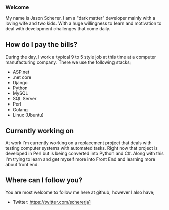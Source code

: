 
<!--
**schererja/schererja** is a ✨ _special_ ✨ repository because its `README.md` (this file) appears on your GitHub profile.

Here are some ideas to get you started:

- 🔭 I’m currently working on ...
- 🌱 I’m currently learning ...
- 👯 I’m looking to collaborate on ...
- 🤔 I’m looking for help with ...
- 💬 Ask me about ...
- 📫 How to reach me: ...
- 😄 Pronouns: ...
- ⚡ Fun fact: ...
-->


### Welcome

My name is Jason Scherer. I am a "dark matter" developer mainly with a loving wife and two kids.  With a huge willingness to learn and motivation to deal with development challenges that come daily.

## How do I pay the bills?

During the day, I work a typical 9 to 5 style job at this time at a computer manufacturing company. There we use the following stacks;

- ASP.net
- .net core
- Django
- Python
- MySQL
- SQL Server
- Perl
- Golang
- Linux (Ubuntu)

## Currently working on

At work I'm currently working on a replacement project that deals with testing computer systems with automated tasks.  Right now that project is developed in Perl but is being converted into Python and C#.  Along with this I'm trying to learn and get myself more into Front End and learning more about front end.

## Where can I follow you?

You are most welcome to follow me here at github, however I also have;

- Twitter: https://twitter.com/schererja1
